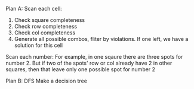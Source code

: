 Plan A:
Scan each cell:
1. Check square completeness
2. Check row completeness
3. Check col completeness
4. Generate all possible combos, fliter by violations. If one left, we have a solution for this cell

Scan each number:
For example, in one sqaure there are three spots for number 2.
But if two of the spots' row or col already have 2 in other squares,
then that leave only one possible spot for number 2

Plan B: DFS
Make a decision tree